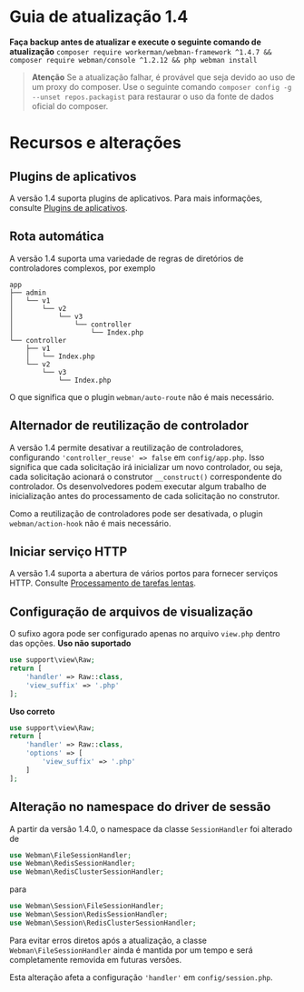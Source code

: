 # Guia de atualização 1.4

**Faça backup antes de atualizar e execute o seguinte comando de atualização**
`composer require workerman/webman-framework ^1.4.7 && composer require webman/console ^1.2.12 && php webman install`

> **Atenção**
> Se a atualização falhar, é provável que seja devido ao uso de um proxy do composer. Use o seguinte comando `composer config -g --unset repos.packagist` para restaurar o uso da fonte de dados oficial do composer.

# Recursos e alterações

## Plugins de aplicativos
A versão 1.4 suporta plugins de aplicativos. Para mais informações, consulte [Plugins de aplicativos](../plugin/app.md).

## Rota automática
A versão 1.4 suporta uma variedade de regras de diretórios de controladores complexos, por exemplo
```
app
├── admin
│   └── v1
│       └── v2
│           └── v3
│               └── controller
│                   └── Index.php
└── controller
    ├── v1
    │   └── Index.php
    └── v2
        └── v3
            └── Index.php
```
O que significa que o plugin `webman/auto-route` não é mais necessário.

## Alternador de reutilização de controlador
A versão 1.4 permite desativar a reutilização de controladores, configurando `'controller_reuse' => false` em `config/app.php`. Isso significa que cada solicitação irá inicializar um novo controlador, ou seja, cada solicitação acionará o construtor `__construct()` correspondente do controlador. Os desenvolvedores podem executar algum trabalho de inicialização antes do processamento de cada solicitação no construtor.

Como a reutilização de controladores pode ser desativada, o plugin `webman/action-hook` não é mais necessário.

## Iniciar serviço HTTP
A versão 1.4 suporta a abertura de vários portos para fornecer serviços HTTP. Consulte [Processamento de tarefas lentas](../others/task.md).

## Configuração de arquivos de visualização
O sufixo agora pode ser configurado apenas no arquivo `view.php` dentro das opções.
**Uso não suportado**
```php
use support\view\Raw;
return [
    'handler' => Raw::class,
    'view_suffix' => '.php'
];
```
**Uso correto**
```php
use support\view\Raw;
return [
    'handler' => Raw::class,
    'options' => [
        'view_suffix' => '.php'
    ]
];
```

## Alteração no namespace do driver de sessão
A partir da versão 1.4.0, o namespace da classe `SessionHandler` foi alterado de
```php
use Webman\FileSessionHandler;  
use Webman\RedisSessionHandler;  
use Webman\RedisClusterSessionHandler;  
```
para
```php
use Webman\Session\FileSessionHandler;  
use Webman\Session\RedisSessionHandler;  
use Webman\Session\RedisClusterSessionHandler;
```

Para evitar erros diretos após a atualização, a classe `Webman\FileSessionHandler` ainda é mantida por um tempo e será completamente removida em futuras versões.

Esta alteração afeta a configuração `'handler'` em `config/session.php`.
